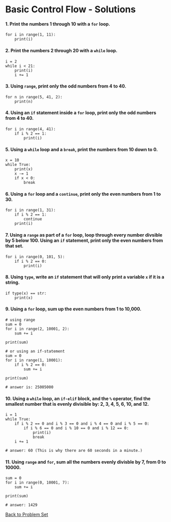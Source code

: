 # Basic Control Flow - Solutions

#### 1. Print the numbers 1 through 10 with a `for` loop.
 
    for i in range(1, 11):
        print(i)
 
#### 2. Print the numbers 2 through 20 with a `while` loop.

    i = 2
    while i < 21:
        print(i)
        i += 1

#### 3. Using `range`, print only the odd numbers from 4 to 40.

    for n in range(5, 41, 2):
        print(n)

#### 4. Using an `if` statement inside a `for` loop, print only the odd numbers from 4 to 40.

    for i in range(4, 41):
        if i % 2 == 1:
            print(i)

#### 5. Using a `while` loop and a `break`, print the numbers from 10 down to 0.

    x = 10
    while True:
        print(x)
        x -= 1
        if x < 0:
            break

#### 6. Using a `for` loop and a `continue`, print only the even numbers from 1 to 30.

    for i in range(1, 31):
        if i % 2 == 1:
            continue
        print(i)

#### 7. Using a `range` as part of a `for` loop, loop through every number divsible by 5 below 100. Using an `if` statement, print only the even numbers from that set.

    for i in range(0, 101, 5):
        if i % 2 == 0:
            print(i)

#### 8. Using `type`, write an `if` statement that will only print a variable `x` if it is a string.

    if type(x) == str:
        print(x)

#### 9. Using a `for` loop, sum up the even numbers from 1 to 10,000.

    # using range
    sum = 0
    for i in range(2, 10001, 2):
        sum += i
    
    print(sum)
    
    # or using an if-statement
    sum = 0
    for i in range(1, 10001):
        if i % 2 == 0:
            sum += i
    
    print(sum)
    
    # answer is: 25005000

#### 10. Using a `while` loop, an `if-elif` block, and the `%` operator, find the smallest number that is evenly divisible by: 2, 3, 4, 5, 6, 10, and 12.

    i = 1
    while True:
        if i % 2 == 0 and i % 3 == 0 and i % 4 == 0 and i % 5 == 0:
            if i % 6 == 0 and i % 10 == 0 and i % 12 == 0:
                print(i)
                break
        i += 1
    
    # answer: 60 (This is why there are 60 seconds in a minute.)

#### 11. Using `range` and `for`, sum all the numbers evenly divisble by 7, from 0 to 10000.

    sum = 0
    for i in range(0, 10001, 7):
        sum += i
    
    print(sum)
    
    # answer: 1429


[Back to Problem Set](problem_set_1_flow_controls.md)

